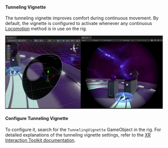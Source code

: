 #### Tunneling Vignette

The tunneling vignette improves comfort during continuous movement. By default, the vignette is configured to activate whenever any continuous [Locomotion](locomotion.md) method is in use on the rig.

![Tunneling Vignette](images/rig_tunneling_vignette.png)

#### Configure Tunneling Vignette

To configure it, search for the `TunnelingVignette` GameObject in the rig. For detailed explanations of the tunneling vignette settings, refer to the [XR Interaction Toolkit documentation](https://docs.unity3d.com/Packages/com.unity.xr.interaction.toolkit@3.1/manual/tunneling-vignette-controller.html).

